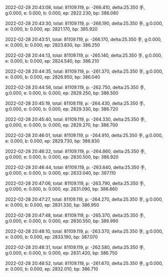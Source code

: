 2022-02-28 20:43:08, total: 81109.119, p: -266.410, delta:25.350 手, g:0.000, e: 0.000, b: 0.000, ep: 2822.230, bp: 386.080

2022-02-28 20:43:30, total: 81109.119, p: -266.190, delta:25.350 手, g:0.000, e: 0.000, b: 0.000, ep: 2821.170, bp: 385.920

2022-02-28 20:43:51, total: 81109.119, p: -266.170, delta:25.350 手, g:0.000, e: 0.000, b: 0.000, ep: 2823.830, bp: 386.250

2022-02-28 20:44:13, total: 81109.119, p: -265.140, delta:25.350 手, g:0.000, e: 0.000, b: 0.000, ep: 2824.540, bp: 386.210

2022-02-28 20:44:35, total: 81109.119, p: -261.370, delta:25.350 手, g:0.000, e: 0.000, b: 0.000, ep: 2826.950, bp: 386.040

2022-02-28 20:44:56, total: 81109.119, p: -262.750, delta:25.350 手, g:0.000, e: 0.000, b: 0.000, ep: 2829.250, bp: 386.500

2022-02-28 20:45:19, total: 81109.119, p: -264.430, delta:25.350 手, g:0.000, e: 0.000, b: 0.000, ep: 2829.330, bp: 386.720

2022-02-28 20:45:40, total: 81109.119, p: -264.330, delta:25.350 手, g:0.000, e: 0.000, b: 0.000, ep: 2829.270, bp: 386.700

2022-02-28 20:46:01, total: 81109.119, p: -264.910, delta:25.350 手, g:0.000, e: 0.000, b: 0.000, ep: 2829.730, bp: 386.830

2022-02-28 20:46:22, total: 81109.119, p: -264.860, delta:25.350 手, g:0.000, e: 0.000, b: 0.000, ep: 2830.500, bp: 386.920

2022-02-28 20:46:44, total: 81109.119, p: -263.840, delta:25.350 手, g:0.000, e: 0.000, b: 0.000, ep: 2833.040, bp: 387.110

2022-02-28 20:47:06, total: 81109.119, p: -263.790, delta:25.350 手, g:0.000, e: 0.000, b: 0.000, ep: 2831.090, bp: 386.860

2022-02-28 20:47:27, total: 81109.119, p: -264.270, delta:25.350 手, g:0.000, e: 0.000, b: 0.000, ep: 2831.330, bp: 386.950

2022-02-28 20:47:48, total: 81109.119, p: -265.370, delta:25.350 手, g:0.000, e: 0.000, b: 0.000, ep: 2830.550, bp: 386.990

2022-02-28 20:48:10, total: 81109.119, p: -263.370, delta:25.350 手, g:0.000, e: 0.000, b: 0.000, ep: 2833.190, bp: 387.070

2022-02-28 20:48:31, total: 81109.119, p: -262.580, delta:25.350 手, g:0.000, e: 0.000, b: 0.000, ep: 2831.420, bp: 386.750

2022-02-28 20:48:52, total: 81109.119, p: -261.670, delta:25.350 手, g:0.000, e: 0.000, b: 0.000, ep: 2832.010, bp: 386.710